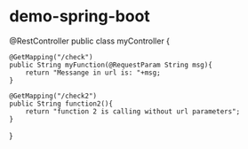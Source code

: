 # demo-spring-boot

@RestController
public class myController {
    
    @GetMapping("/check")
    public String myFunction(@RequestParam String msg){
        return "Messange in url is: "+msg;
    }

    @GetMapping("/check2")
    public String function2(){
        return "function 2 is calling without url parameters";
    }

}